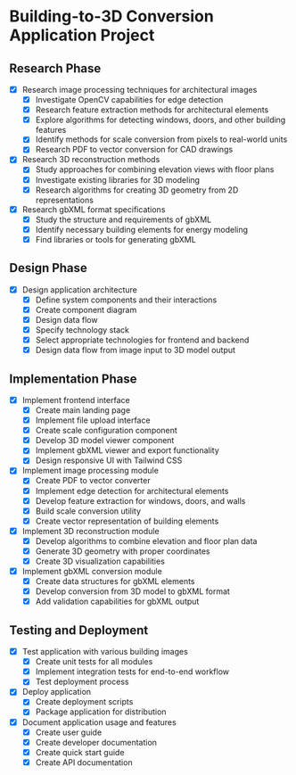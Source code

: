 # Building-to-3D Conversion Application Project

## Research Phase
- [x] Research image processing techniques for architectural images
  - [x] Investigate OpenCV capabilities for edge detection
  - [x] Research feature extraction methods for architectural elements
  - [x] Explore algorithms for detecting windows, doors, and other building features
  - [x] Identify methods for scale conversion from pixels to real-world units
  - [x] Research PDF to vector conversion for CAD drawings
- [x] Research 3D reconstruction methods
  - [x] Study approaches for combining elevation views with floor plans
  - [x] Investigate existing libraries for 3D modeling
  - [x] Research algorithms for creating 3D geometry from 2D representations
- [x] Research gbXML format specifications
  - [x] Study the structure and requirements of gbXML
  - [x] Identify necessary building elements for energy modeling
  - [x] Find libraries or tools for generating gbXML

## Design Phase
- [x] Design application architecture
  - [x] Define system components and their interactions
  - [x] Create component diagram
  - [x] Design data flow
  - [x] Specify technology stack
  - [x] Select appropriate technologies for frontend and backend
  - [x] Design data flow from image input to 3D model output

## Implementation Phase
- [x] Implement frontend interface
  - [x] Create main landing page
  - [x] Implement file upload interface
  - [x] Create scale configuration component
  - [x] Develop 3D model viewer component
  - [x] Implement gbXML viewer and export functionality
  - [x] Design responsive UI with Tailwind CSS
- [x] Implement image processing module
  - [x] Create PDF to vector converter
  - [x] Implement edge detection for architectural elements
  - [x] Develop feature extraction for windows, doors, and walls
  - [x] Build scale conversion utility
  - [x] Create vector representation of building elements
- [x] Implement 3D reconstruction module
  - [x] Develop algorithms to combine elevation and floor plan data
  - [x] Generate 3D geometry with proper coordinates
  - [x] Create 3D visualization capabilities
- [x] Implement gbXML conversion module
  - [x] Create data structures for gbXML elements
  - [x] Develop conversion from 3D model to gbXML format
  - [x] Add validation capabilities for gbXML output

## Testing and Deployment
- [x] Test application with various building images
  - [x] Create unit tests for all modules
  - [x] Implement integration tests for end-to-end workflow
  - [x] Test deployment process
- [x] Deploy application
  - [x] Create deployment scripts
  - [x] Package application for distribution
- [x] Document application usage and features
  - [x] Create user guide
  - [x] Create developer documentation
  - [x] Create quick start guide
  - [x] Create API documentation
